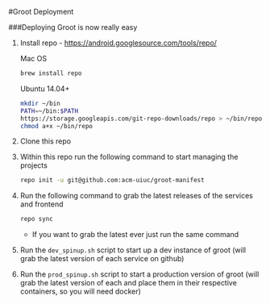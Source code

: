 #Groot Deployment 

###Deploying Groot is now really easy
1. Install repo - https://android.googlesource.com/tools/repo/

    Mac OS
    ```sh
    brew install repo 
    ```

    Ubuntu 14.04+
    ```sh    
    mkdir ~/bin
    PATH=~/bin:$PATH
    https://storage.googleapis.com/git-repo-downloads/repo > ~/bin/repo
    chmod a+x ~/bin/repo
    ```
2. Clone this repo
3. Within this repo run the following command to start managing the projects


    ```sh    
    repo init -u git@github.com:acm-uiuc/groot-manifest
    ```
4. Run the following command to grab the latest releases of the services and frontend

    ```sh    
    repo sync
    ```

    - If you want to grab the latest ever just run the same command 
5. Run the ```dev_spinup.sh``` script to start up a dev instance of groot (will grab the latest version of each service on github)
6. Run the ```prod_spinup.sh``` script to start a production version of groot (will grab the latest version of each and place them in their respective containers, so you will need docker)
